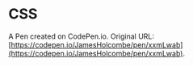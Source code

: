 # CSS

A Pen created on CodePen.io. Original URL: [https://codepen.io/JamesHolcombe/pen/xxmLwab](https://codepen.io/JamesHolcombe/pen/xxmLwab).

